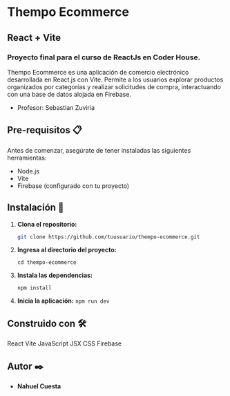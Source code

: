# Thempo Ecommerce
## React + Vite

### Proyecto final para el curso de ReactJs en Coder House. 
Thempo Ecommerce es una aplicación de comercio electrónico desarrollada en React.js con Vite. Permite a los usuarios explorar productos organizados por categorías y realizar solicitudes de compra, interactuando con una base de datos alojada en Firebase.

 * Profesor: Sebastian Zuviria

## Pre-requisitos 📋

Antes de comenzar, asegúrate de tener instaladas las siguientes herramientas:

- Node.js
- Vite
- Firebase (configurado con tu proyecto)

## Instalación 🔧

1. **Clona el repositorio:**

   ```bash
   git clone https://github.com/tuusuario/thempo-ecommerce.git

2. **Ingresa al directorio del proyecto:**

   `cd thempo-ecommerce`

3. **Instala las dependencias:**

   `npm install`

4. **Inicia la aplicación:**
   `npm run dev`

## Construido con 🛠️
React
Vite
JavaScript
JSX
CSS
Firebase

## Autor ✒️

- **Nahuel Cuesta**

